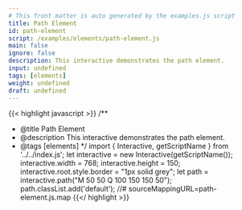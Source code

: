 ```yaml
---
# This front matter is auto generated by the examples.js script
title: Path Element
id: path-element
script: /examples/elements/path-element.js
main: false
ignore: false
description: This interactive demonstrates the path element.
input: undefined
tags: [elements]
weight: undefined
draft: undefined
---
```


{{< highlight javascript >}}
/**
* @title Path Element
* @description This interactive demonstrates the path element.
* @tags [elements]
*/
import { Interactive, getScriptName } from '../../index.js';
let interactive = new Interactive(getScriptName());
interactive.width = 768;
interactive.height = 150;
interactive.root.style.border = "1px solid grey";
let path = interactive.path("M 50 50 Q 100 150 150 50");
path.classList.add('default');
//# sourceMappingURL=path-element.js.map
{{</ highlight >}}

